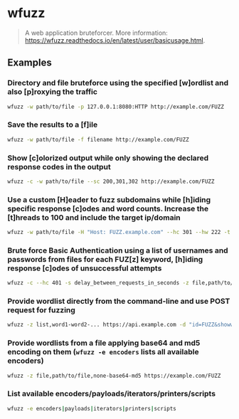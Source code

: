 # wfuzz

> A web application bruteforcer. More information: <https://wfuzz.readthedocs.io/en/latest/user/basicusage.html>.

## Examples

### Directory and file bruteforce using the specified [w]ordlist and also [p]roxying the traffic

```bash
wfuzz -w path/to/file -p 127.0.0.1:8080:HTTP http://example.com/FUZZ
```

### Save the results to a [f]ile

```bash
wfuzz -w path/to/file -f filename http://example.com/FUZZ
```

### Show [c]olorized output while only showing the declared response codes in the output

```bash
wfuzz -c -w path/to/file --sc 200,301,302 http://example.com/FUZZ
```

### Use a custom [H]eader to fuzz subdomains while [h]iding specific response [c]odes and word counts. Increase the [t]hreads to 100 and include the target ip/domain

```bash
wfuzz -w path/to/file -H "Host: FUZZ.example.com" --hc 301 --hw 222 -t 100 example.com
```

### Brute force Basic Authentication using a list of usernames and passwords from files for each FUZ[z] keyword, [h]iding response [c]odes of unsuccessful attempts

```bash
wfuzz -c --hc 401 -s delay_between_requests_in_seconds -z file,path/to/usernames -z file,path/to/passwords --basic 'FUZZ:FUZ2Z' https://example.com
```

### Provide wordlist directly from the command-line and use POST request for fuzzing

```bash
wfuzz -z list,word1-word2-... https://api.example.com -d "id=FUZZ&showwallet=true"
```

### Provide wordlists from a file applying base64 and md5 encoding on them (`wfuzz -e encoders` lists all available encoders)

```bash
wfuzz -z file,path/to/file,none-base64-md5 https://example.com/FUZZ
```

### List available encoders/payloads/iterators/printers/scripts

```bash
wfuzz -e encoders|payloads|iterators|printers|scripts
```
